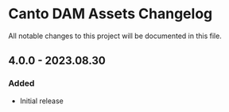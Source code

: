 # Canto DAM Assets Changelog

All notable changes to this project will be documented in this file.

## 4.0.0 - 2023.08.30
### Added
* Initial release
